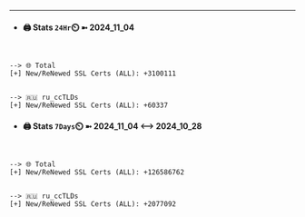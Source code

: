 

---
- #### 🖨️ **Stats** `24Hr`⏲️ ➼ 2024_11_04
```console


--> 🌐 Total
[+] New/ReNewed SSL Certs (ALL): +3100111


--> 🇷🇺 ru_ccTLDs
[+] New/ReNewed SSL Certs (ALL): +60337

```

- #### 🖨️ **Stats** `7Days`⏲️ ➼ 2024_11_04 <--> 2024_10_28
```console


--> 🌐 Total
[+] New/ReNewed SSL Certs (ALL): +126586762


--> 🇷🇺 ru_ccTLDs
[+] New/ReNewed SSL Certs (ALL): +2077092

```

